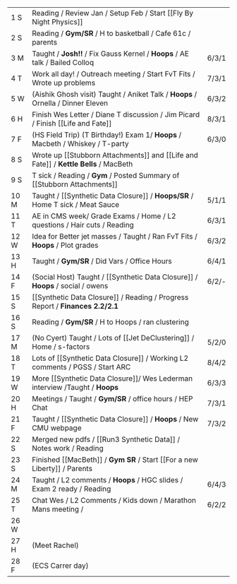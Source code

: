 |      |                                                                                      |       |
| ---- | ------------------------------------------------------------------------------------ | ----- |
| 1  S | Reading / Review Jan / Setup Feb / Start [[Fly By Night Physics]]                    |       |
| 2  S | Reading / **Gym/SR** / H to basketball / Cafe 61c / parents                          |       |
| 3  M | Taught / **Josh!!** / Fix Gauss Kernel / **Hoops** / AE talk / Bailed Colloq         | 6/3/1 |
| 4  T | Work all day! / Outreach meeting / Start FvT Fits / Wrote up problems                | 7/3/1 |
| 5  W | (Aishik Ghosh visit) Taught / Aniket Talk / **Hoops** / Ornella / Dinner Eleven      | 6/3/2 |
| 6  H | Finish Wes Letter / Diane T discussion / Jim Picard / Finish [[Life and Fate]]       | 8/3/1 |
| 7  F | (HS Field Trip) (T Birthday!) Exam 1/ **Hoops** / Macbeth / Whiskey / T-party        | 6/3/0 |
| 8  S | Wrote up [[Stubborn Attachments]] and [[Life and Fate]] / **Kettle Bells** / MacBeth |       |
| 9  S | T sick / Reading / **Gym** / Posted Summary of [[Stubborn Attachments]]              |       |
| 10 M | Taught / [[Synthetic Data Closure]] / **Hoops/SR** / Home T sick / Meat Sauce        | 5/1/1 |
| 11 T | AE in CMS week/ Grade Exams / Home / L2 questions / Hair cuts / Reading              | 6/3/1 |
| 12 W | Idea for Better jet masses / Taught / Ran FvT Fits / **Hoops** / Plot grades         | 6/3/2 |
| 13 H | Taught / **Gym/SR** / Did Vars / Office Hours                                        | 6/4/1 |
| 14 F | (Social Host) Taught / [[Synthetic Data Closure]] / **Hoops** / social / owens       | 6/2/- |
| 15 S | [[Synthetic Data Closure]] / Reading / Progress Report / **Finances 2.2/2.1**        |       |
| 16 S | Reading / **Gym/SR** / H to Hoops / ran clustering                                   |       |
| 17 M | (No Cyert) Taught / Lots of [[Jet DeClustering]] / Home / s-factors                  | 5/2/0 |
| 18 T | Lots of [[Synthetic Data Closure]] / Working L2 comments / PGSS / Start ARC          | 8/4/2 |
| 19 W | More [[Synthetic Data Closure]]/ Wes Lederman interview /Taught / **Hoops**          | 6/3/3 |
| 20 H | Meetings / Taught / **Gym/SR** / office hours / HEP Chat                             | 7/3/1 |
| 21 F | Taught / [[Synthetic Data Closure]] / **Hoops** / New CMU webpage                    | 7/3/2 |
| 22 S | Merged new pdfs / [[Run3 Synthetic Data]] / Notes work /  Reading                    |       |
| 23 S | Finished [[MacBeth]] / **Gym SR** / Start [[For a new Liberty]] / Parents            |       |
| 24 M | Taught / L2 comments / **Hoops** / HGC slides / Exam 2 ready / Reading               | 6/4/3 |
| 25 T | Chat Wes / L2 Comments / Kids down / Marathon Mans meeting /                         | 6/2/2 |
| 26 W |                                                                                      |       |
| 27 H | (Meet Rachel)                                                                        |       |
| 28 F | (ECS Carrer day)                                                                     |       |




